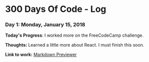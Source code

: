 # 300 Days Of Code - Log

### Day 1: Monday, January 15, 2018

**Today's Progress**: I worked more on the FreeCodeCamp challenge.

**Thoughts:** Learned a little more about React. I must finish this soon.

**Link to work:** [Markdown Previewer](https://codepen.io/Azametzin/full/aVJKmg/)
